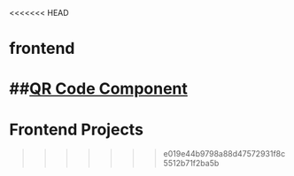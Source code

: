 <<<<<<< HEAD
# frontend

##[QR Code Component](https://www.frontendmentor.io/slack)
=======
# Frontend Projects
>>>>>>> e019e44b9798a88d47572931f8c5512b71f2ba5b
